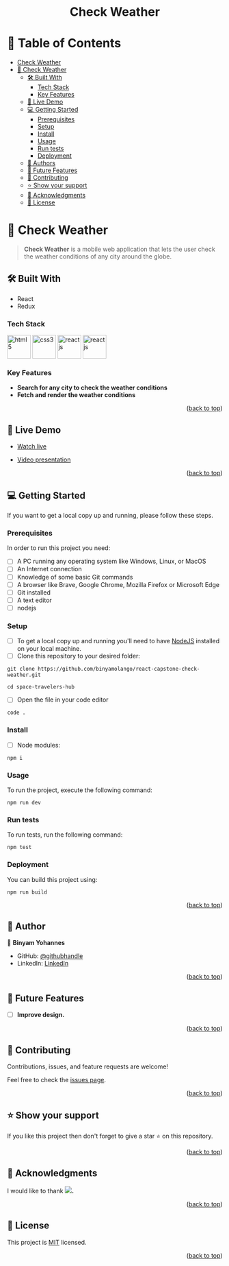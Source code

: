 <a name="readme-top"></a>

<div align="center">

# Check Weather

</div>

<!-- TABLE OF CONTENTS -->

  <summary>
    <h1>📗 Table of Contents</h1>
  </summary>

- [Check Weather](#Check-Weather)
- [📖 Check Weather ](#-Check-weather-)
  - [🛠 Built With ](#-built-with-)
    - [Tech Stack ](#tech-stack-)
    - [Key Features ](#key-features-)
  - [🚀 Live Demo ](#-live-demo-)
  - [💻 Getting Started ](#-getting-started-)
    - [Prerequisites](#prerequisites)
    - [Setup](#setup)
    - [Install](#install)
    - [Usage](#usage)
    - [Run tests](#run-tests)
    - [Deployment](#deployment)
  - [👥 Authors ](#-authors-)
  - [🔭 Future Features ](#-future-features-)
  - [🤝 Contributing ](#-contributing-)
  - [⭐️ Show your support ](#️-show-your-support-)
  - [🙏 Acknowledgments ](#-acknowledgments-)
  - [📝 License ](#-license-)

<!-- PROJECT DESCRIPTION -->

# 📖 Check Weather <a name="about-project"></a>

> **Check Weather** is a mobile web application that lets the user check the weather conditions of any city around the globe.

## 🛠 Built With <a name="built-with"></a>

- React
- Redux

### Tech Stack <a name="tech-stack"></a>

<a href="https://www.w3.org/html/" target="_blank"><img align="center" src="https://uxwing.com/wp-content/themes/uxwing/download/brands-and-social-media/html-icon.svg" alt="html5" width="55" height="55"/></a>
<a href="https://www.w3schools.com/css/" target="_blank"><img align="center" src="https://uxwing.com/wp-content/themes/uxwing/download/brands-and-social-media/css-icon.svg" alt="css3" width="55" height="55"/></a>
<a href="https://reactjs.org/" target="_blank"><img align="center" src="https://uxwing.com/wp-content/themes/uxwing/download/brands-and-social-media/react-js-icon.svg" alt="react js" width="55" height="55"/></a>
<a href="https://redux.js.org/" target="_blank"><img align="center" src="https://uxwing.com/wp-content/themes/uxwing/download/brands-and-social-media/redux-icon.svg" alt="react js" width="55" height="55"/></a>

<!-- Features -->

### Key Features <a name="key-features"></a>

- **Search for any city to check the weather conditions**
- **Fetch and render the weather conditions**

<p align="right">(<a href="#readme-top">back to top</a>)</p>

<!-- LIVE DEMO -->

## 🚀 Live Demo <a name="live-demo"></a>

- [Watch live](https://check-currect-weather.onrender.com/)


- [Video presentation](https://www.loom.com/share/2d6b5706d84e4d389b96b9c64506de58?sid=48051d19-ba5d-48ac-87c8-91e8a64b989d)


<p align="right">(<a href="#readme-top">back to top</a>)</p>

<!-- GETTING STARTED -->

## 💻 Getting Started <a name="getting-started"></a>

If you want to get a local copy up and running, please follow these steps.

### Prerequisites

In order to run this project you need:

- [ ] A PC running any operating system like Windows, Linux, or MacOS
- [ ] An Internet connection
- [ ] Knowledge of some basic Git commands
- [ ] A browser like Brave, Google Chrome, Mozilla Firefox or Microsoft Edge
- [ ] Git installed
- [ ] A text editor
- [ ] nodejs

### Setup

- [ ] To get a local copy up and running you'll need to have [NodeJS](https://nodejs.org/en/download/) installed on your local machine.
- [ ] Clone this repository to your desired folder:

```
git clone https://github.com/binyamolango/react-capstone-check-weather.git
```

```
cd space-travelers-hub
```

- [ ] Open the file in your code editor

```
code .
```

### Install

- [ ] Node modules:

```
npm i
```

### Usage

To run the project, execute the following command:

```
npm run dev
```

### Run tests

To run tests, run the following command:

```
npm test
```

### Deployment

You can build this project using:

```
npm run build
```

<p align="right">(<a href="#readme-top">back to top</a>)</p>

<!-- AUTHORS -->

## 👥 Author <a name="authors"></a>

👤 **Binyam Yohannes**

- GitHub: [@githubhandle](https://github.com/binyamolango)
- LinkedIn: [LinkedIn](https://www.linkedin.com/in/binyamyohannes)

<p align="right">(<a href="#readme-top">back to top</a>)</p>

<!-- FUTURE FEATURES -->

## 🔭 Future Features <a name="future-features"></a>

- [ ] **Improve design.**

<p align="right">(<a href="#readme-top">back to top</a>)</p>

<!-- CONTRIBUTING -->

## 🤝 Contributing <a name="contributing"></a>

Contributions, issues, and feature requests are welcome!

Feel free to check the [issues page](../../issues/).

<p align="right">(<a href="#readme-top">back to top</a>)</p>

<!-- SUPPORT -->

## ⭐️ Show your support <a name="support"></a>

If you like this project then don't forget to give a star ⭐ on this repository.

<p align="right">(<a href="#readme-top">back to top</a>)</p>

<!-- ACKNOWLEDGEMENTS -->

## 🙏 Acknowledgments <a name="acknowledgements"></a>

I would like to thank **![](https://img.shields.io/badge/Microverse-blueviolet).**

<p align="right">(<a href="#readme-top">back to top</a>)</p>

<!-- FAQ (optional) -->

<!--
## ❓ FAQ <a name="faq"></a>
-->

<!--
- **[Question_1]**

  - [Answer_1]

- **[Question_2]**

  - [Answer_2]
-->

<!--
<p align="right">(<a href="#readme-top">back to top</a>)</p>
-->

<!-- LICENSE -->

## 📝 License <a name="license"></a>

This project is [MIT](./MIT.md) licensed.

<p align="right">(<a href="#readme-top">back to top</a>)</p>
